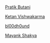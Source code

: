 [Pratik Butani](https://github.com/pratikbutani)

[Ketan Vishwakarma](https://github.com/ketanvishwakarma)

[bl00dh0und](https://github.com/bl00dh0und)

[Mayank Shakya](https://github.com/mayanksh99)
